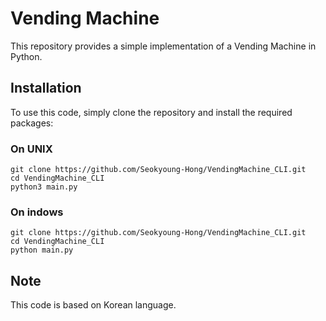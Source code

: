# Vending Machine
This repository provides a simple implementation of a Vending Machine in Python. 

## Installation
To use this code, simply clone the repository and install the required packages:

  ### On UNIX
    git clone https://github.com/Seokyoung-Hong/VendingMachine_CLI.git
    cd VendingMachine_CLI
    python3 main.py

  ### On indows
    git clone https://github.com/Seokyoung-Hong/VendingMachine_CLI.git
    cd VendingMachine_CLI
    python main.py


## Note

This code is based on Korean language.
